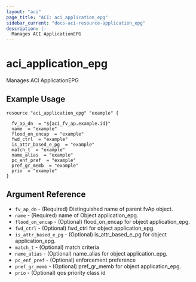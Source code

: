 ```yaml
---
layout: "aci"
page_title: "ACI: aci_application_epg"
sidebar_current: "docs-aci-resource-application_epg"
description: |-
  Manages ACI ApplicationEPG
---
```


# aci_application_epg #
Manages ACI ApplicationEPG

## Example Usage ##

```hcl
resource "aci_application_epg" "example" {

  fv_ap_dn  = "${aci_fv_ap.example.id}"
  name  = "example"
  flood_on_encap  = "example"
  fwd_ctrl  = "example"
  is_attr_based_e_pg  = "example"
  match_t  = "example"
  name_alias  = "example"
  pc_enf_pref  = "example"
  pref_gr_memb  = "example"
  prio  = "example"
}
```
## Argument Reference ##
* `fv_ap_dn` - (Required) Distinguished name of parent fvAp object.
* `name` - (Required) name of Object application_epg.
* `flood_on_encap` - (Optional) flood_on_encap for object application_epg.
* `fwd_ctrl` - (Optional) fwd_ctrl for object application_epg.
* `is_attr_based_e_pg` - (Optional) is_attr_based_e_pg for object application_epg.
* `match_t` - (Optional) match criteria
* `name_alias` - (Optional) name_alias for object application_epg.
* `pc_enf_pref` - (Optional) enforcement preference
* `pref_gr_memb` - (Optional) pref_gr_memb for object application_epg.
* `prio` - (Optional) qos priority class id
